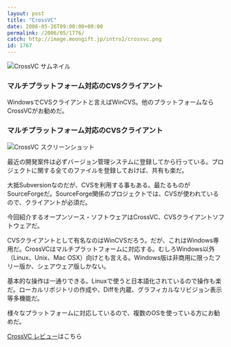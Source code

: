 ```yaml
---
layout: post
title: "CrossVC"
date: 2006-05-26T09:00:00+09:00
permalink: /2006/05/1776/
catch: http://image.moongift.jp/intro2/crossvc.png
id: 1767
---
```

 ![CrossVC サムネイル](http://image.moongift.jp/intro2/crossvc.t.png "CrossVC サムネイル")
  

### マルチプラットフォーム対応のCVSクライアント
  
WindowsでCVSクライアントと言えばWinCVS。他のプラットフォームならCrossVCがお勧めだ。  
<!--more-->  

### マルチプラットフォーム対応のCVSクライアント
  

![CrossVC スクリーンショット](http://image.moongift.jp/intro2/crossvc.png "CrossVC スクリーンショット")

  

最近の開発案件は必ずバージョン管理システムに登録してから行っている。プロジェクトに関する全てのファイルを登録しておけば、共有も楽だ。

  

大抵Subversionなのだが、CVSを利用する事もある。最たるものがSourceForgeだ。SourceForge関係のプロジェクトでは、CVSが使われているので、クライアントが必須だ。

  

今回紹介するオープンソース・ソフトウェアはCrossVC、CVSクライアントソフトウェアだ。

  

CVSクライアントとして有名なのはWinCVSだろう。だが、これはWindows専用だ。CrossVCはマルチプラットフォームに対応する。むしろWindows以外（Linux、Unix、Mac OSX）向けとも言える。Windows版は非商用に限ったフリー版か、シェアウェア版しかない。

  

基本的な操作は一通りできる。Linuxで使うと日本語化されているので操作も楽だ。ローカルリポジトリの作成や、Diffを内蔵、グラフィカルなリビジョン表示等多機能だ。

  

様々なプラットフォームに対応しているので、複数のOSを使っている方にお勧めだ。

  

[CrossVC レビュー](http://oss.moongift.jp/review/i-1780.html)はこちら

